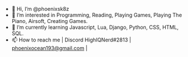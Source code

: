 - 👋 Hi, I’m @phoenixsk8z
- 👀 I’m interested in Programming, Reading, Playing Games, Playing The Piano, Airsoft, Creating Games.
- 🌱 I’m currently learning Javascript, Lua, Django, Python, CSS, HTML, SQL.
- 📫 How to reach me | Discord HighIQNerd#2813 | phoenixocean193@gmail.com | 

<!---
phoenixsk8z/phoenixsk8z is a ✨ special ✨ repository because its `README.md` (this file) appears on your GitHub profile.
You can click the Preview link to take a look at your changes.
--->
